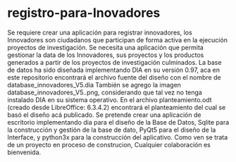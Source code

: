 # registro-para-Inovadores
Se requiere crear una aplicación para registrar innovadores, los Innovadores son ciudadanos que  participan de forma activa en la  ejecución proyectos de investigación.
Se necesita una aplicación que permita gestionar la data de los Innovadores, sus proyectos y los productos generados a partir de los proyectos de investigación culminados.
La base de datos ha sido diseñada implementando DIA en su versión 0.97, aca en este repositorio encontrará el archivo fuente del diseño con el nombre de database_innovadores_V5.dia
También se agrego la imagen database_innovadores_V5..png, considerando que tal vez no tenga instalado DIA en su sistema operativo.
En el archivo planteamiento.odt (creado desde LibreOffice: 6.3.4.2) encontrará el planteamiento del cual se basó el diseño acá publicado.
Se pretende crear una aplicación de escritorio implementando dia para el diseño de la Base de Datos, Sqlite para la construcción y gestión de la base de dato, PyQt5 para el diseño de la Interface, y python3x para la construcción del aplicativo.
Como ven se trata de un proyecto en proceso de construcion, Cualquier colaboración es bienvenida.
